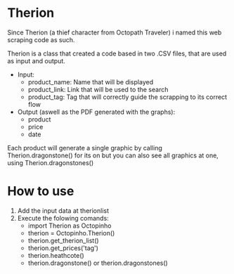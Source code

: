 # Therion

Since Therion (a thief character from Octopath Traveler) i named this web scraping code as such.

Therion is a class that created a code based in two .CSV files, that are used as input and output.
  - Input: 
    - product_name: Name that will be displayed
    - product_link: Link that will be used to the search
    - product_tag: Tag that will correctly guide the scrapping to its correct flow
  - Output (aswell as the PDF generated with the graphs): 
    - product
    - price
    - date 

Each product will generate a single graphic by calling Therion.dragonstone() for its on but you can also see all graphics at one, using Therion.dragonstones()

# How to use

1. Add the input data at therionlist
2. Execute the folowing comands: 
    - import Therion as Octopinho
    - therion = Octopinho.Therion()
    - therion.get_therion_list()
    - therion.get_prices('tag')
    - therion.heathcote()
    - therion.dragonstone() or therion.dragonstones()
